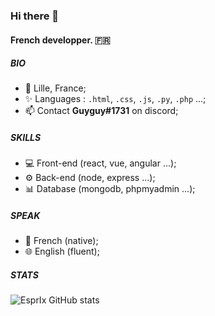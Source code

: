 ### Hi there 👋

#### French developper. 🇫🇷

##### BIO

- 📍 Lille, France;
- ✨ Languages : `.html`, `.css`, `.js`, `.py`, `.php` ...;
- 📫 Contact **Guyguy#1731** on discord;

##### SKILLS

- 💻 Front-end (react, vue, angular ...);
- ⚙ Back-end (node, express ...);
- 📊 Database (mongodb, phpmyadmin ...);

##### SPEAK
- 🥖 French (native);
- 🌐 English (fluent);

##### STATS
![EsprIx GitHub stats](https://github-readme-stats.vercel.app/api?username=guyguy25&show_icons=true&theme=tokyonight)
